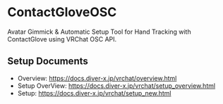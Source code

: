 # ContactGloveOSC
Avatar Gimmick & Automatic Setup Tool for Hand Tracking with ContactGlove using VRChat OSC API.

## Setup Documents
- Overview: https://docs.diver-x.jp/vrchat/overview.html
- Setup OverView: https://docs.diver-x.jp/vrchat/setup_overview.html
- Setup: https://docs.diver-x.jp/vrchat/setup_new.html